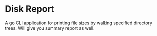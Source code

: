 # Disk Report

A go CLI application for printing file sizes by walking specified directory trees. Will give you summary report as well.
